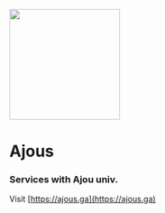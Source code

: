 [<img src="https://ajous-10.s3.ap-northeast-2.amazonaws.com/public/ajous2.svg" width="196"/>](https://ajous-10.s3.ap-northeast-2.amazonaws.com/public/ajous2.svg)

# Ajous

### Services with Ajou univ.

Visit [https://ajous.ga](https://ajous.ga)
